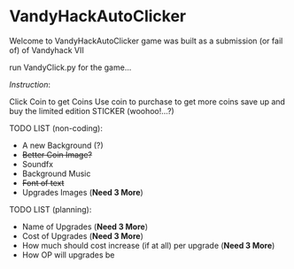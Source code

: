 # VandyHackAutoClicker

Welcome to VandyHackAutoClicker
game was built as a submission (or fail of) of Vandyhack VII

run VandyClick.py for the game...

*Instruction*:

Click Coin to get Coins
Use coin to purchase to get more coins
save up and buy the limited edition STICKER (woohoo!...?)


TODO LIST (non-coding):
- A new Background (?)
- ~~Better Coin Image?~~
- Soundfx
- Background Music
- ~~Font of text~~
- Upgrades Images (**Need 3 More**)

TODO LIST (planning):

- Name of Upgrades (**Need 3 More**)
- Cost of Upgrades (**Need 3 More**)
- How much should cost increase (if at all) per upgrade (**Need 3 More**)
- How OP will upgrades be
